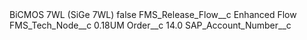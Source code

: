 <?xml version="1.0" encoding="UTF-8"?>
<CustomMetadata xmlns="http://soap.sforce.com/2006/04/metadata" xmlns:xsi="http://www.w3.org/2001/XMLSchema-instance" xmlns:xsd="http://www.w3.org/2001/XMLSchema">
    <label>BiCMOS 7WL (SiGe 7WL)</label>
    <protected>false</protected>
    <values>
        <field>FMS_Release_Flow__c</field>
        <value xsi:type="xsd:string">Enhanced Flow</value>
    </values>
    <values>
        <field>FMS_Tech_Node__c</field>
        <value xsi:type="xsd:string">0.18UM</value>
    </values>
    <values>
        <field>Order__c</field>
        <value xsi:type="xsd:double">14.0</value>
    </values>
    <values>
        <field>SAP_Account_Number__c</field>
        <value xsi:nil="true"/>
    </values>
</CustomMetadata>
